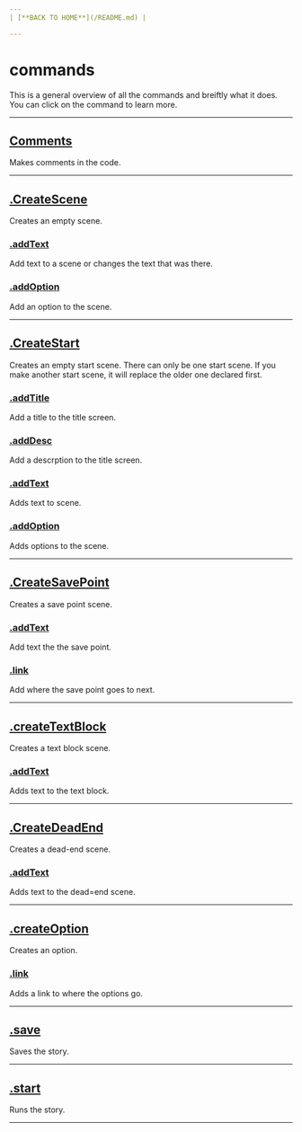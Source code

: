 ```yaml
---
| [**BACK TO HOME**](/README.md) |

---
```

# commands
This is a general overview of all the commands and breiftly what it does. You can click on the command to learn more.

---
## [Comments](/commands/COMMENTS.md)
Makes comments in the code.

---
## [.CreateScene](/commands/createScene/MAIN.md)
Creates an empty scene.
### [.addText](/commands/createScene/ADDTEXT.md)
Add text to a scene or changes the text that was there.
### [.addOption](/commands/createScene/ADDOPTION.md)
Add an option to the scene.

---
## [.CreateStart](/commands/createStart/MAIN.md)
Creates an empty start scene. There can only be one start scene. If you make another start scene, it will replace the older one declared first.
### [.addTitle](/commands/createStart/ADDTITLE.md)
Add a title to the title screen.
### [.addDesc](/commands/createStart/ADDDESC/md)
Add a descrption to the title screen.
### [.addText](/commands/createStart/ADDTEXT.md)
Adds text to scene.
### [.addOption](/commands/createStart/ADDOPTION.md)
Adds options to the scene.

---
## [.CreateSavePoint](/commands/createSavePoint/MAIN.md)
Creates a save point scene.
### [.addText](/commands/createSavePoint/ADDTEXT.md)
Add text the the save point.
### [.link](/commands/createSavePoint/LINK.md)
Add where the save point goes to next.

---
## [.createTextBlock](/commands/createTextBlock/MAIN.md)
Creates a text block scene.
### [.addText](/commands/createTextBlock/ADDTEXT.md)
Adds text to the text block.

---
## [.CreateDeadEnd](/commands/createDeadEnd/MAIN.md)
Creates a dead-end scene.
### [.addText](/commands/createDeadEnd/ADDTEXT.md)
Adds text to the dead=end scene.

---
## [.createOption](/commands/createOption/MAIN.md)
Creates an option.
### [.link](/commands/createOption/LINK.md)
Adds a link to where the options go.

---
## [.save](/commands/SAVE.md)
Saves the story.

---
## [.start](/commands/START.md)
Runs the story.

---
